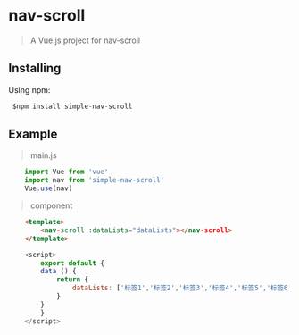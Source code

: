 # nav-scroll

> A Vue.js project for nav-scroll

## Installing

Using npm:

```js
 $npm install simple-nav-scroll

```
## Example

>main.js

```js
    import Vue from 'vue'
    import nav from 'simple-nav-scroll'
    Vue.use(nav)
```
>component
```html
    <template>
        <nav-scroll :dataLists="dataLists"></nav-scroll>
    </template>
```
```js
    <script>
        export default {
        data () {
            return {
                dataLists: ['标签1','标签2','标签3','标签4','标签5','标签6']
            }
        }
        }
    </script>
```



